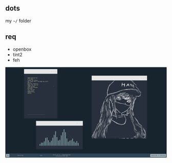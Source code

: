 ## dots
my `~/` folder
## req
- openbox
- tint2
- feh

![obscreen](https://raw.githubusercontent.com/buyBread/dots/master/screenshots/2018-02-03-202137_1366x768_scrot.png)

